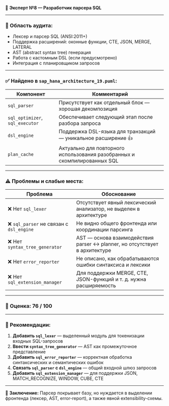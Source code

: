 🧾 **Эксперт №8 — Разработчик парсера SQL**

---

### 🎯 Область аудита:

* Лексер и парсер SQL (ANSI:2011+)
* Поддержка расширений: оконные функции, CTE, JSON, MERGE, LATERAL
* AST (abstract syntax tree) генерация
* Работа с кастомным DSL (если предусмотрено)
* Интеграция с планировщиком запросов

---

### ✅ Найдено в `sap_hana_architecture_19.puml`:

| Компонент                       | Комментарий                                                               |
| ------------------------------- | ------------------------------------------------------------------------- |
| `sql_parser`                    | Присутствует как отдельный блок — хорошая декомпозиция                    |
| `sql_optimizer`, `sql_executor` | Обеспечивает следующий этап после разбора запроса                         |
| `dsl_engine`                    | Поддержка DSL-языка для транзакций — уникальное расширение 👍             |
| `plan_cache`                    | Актуально для повторного использования разобранных и скомпилированных SQL |

---

### ⚠️ Проблемы и слабые места:

| Проблема                                | Обоснование                                                                |
| --------------------------------------- | -------------------------------------------------------------------------- |
| ❌ Нет `sql_lexer`                       | Отсутствует явный лексический анализатор, не выделен в архитектуре         |
| ❌ `sql_parser` не связан с `dsl_engine` | Не видно общего фронтенда или координации парсинга                         |
| ❌ Нет `syntax_tree_generator`           | AST — основа взаимодействия parser ↔ planner, но отсутствует в архитектуре |
| ❌ Нет `error_reporter`                  | Не описано, как обрабатываются ошибки синтаксиса и лексики                 |
| ❌ Нет `sql_extension_manager`           | Для поддержки MERGE, CTE, JSON-функций и т. д. нужна расширяемость         |

---

### 💯 Оценка: **76 / 100**

---

### 🔧 Рекомендации:

1. **Добавить `sql_lexer`** — выделенный модуль для токенизации входных SQL-запросов
2. **Ввести `syntax_tree_generator`** — AST как промежуточное представление
3. **Добавить `sql_error_reporter`** — корректная обработка синтаксических и семантических ошибок
4. **Связать `sql_parser` с `dsl_engine`** — общий входной шлюз запросов
5. **Добавить `sql_extension_manager`** — для поддержки JSON, MATCH\_RECOGNIZE, WINDOW, CUBE, CTE

---

🧾 **Заключение:** Парсер покрывает базу, но нуждается в выделении фронтенда (лексер, AST, error-report), а также явной extensibility-схемы.

